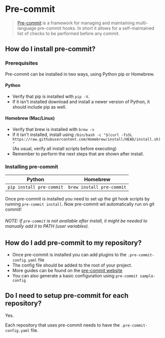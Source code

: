 # Pre-commit

> [Pre-commit](https://pre-commit.com/index.html) is a framework for managing and maintaining multi-language pre-commit hooks. In short it allows for a self-maintained list of checks to be performed before any commit.

## How do I install pre-commit?

### Prerequisites

Pre-commit can be installed in two ways, using Python pip or Homebrew.

#### Python

- Verify that pip is installed with `pip -V`.
- If it isn't installed download and install a newer version of Python, it should include pip as well.

#### Homebrew (Mac/Linux)

- Verify that brew is installed with `brew -v`
- If it isn't installed, install using `/bin/bash -c "$(curl -fsSL https://raw.githubusercontent.com/Homebrew/install/HEAD/install.sh)"`</br>(As usual, verify all install scripts before executing)
- Remember to perform the next steps that are shown after install.

### Installing pre-commit

| Python | Homebrew |
|---|---|
| `pip install pre-commit` | `brew install pre-commit` |

Once pre-commit is installed you need to set up the git hook scripts by running `pre-commit install`. Now pre-commit wil automatically run on git commit!

###### NOTE: If `pre-commit` is not available after install, it might be needed to manually add it to PATH (user variables).

## How do I add pre-commit to my repository?

- Once pre-commit is installed you can add plugins to the `.pre-commit-config.yaml` file
- The config file should be added to the root of your project.
- More guides can be found on the [pre-commit website](https://pre-commit.com/index.html#adding-pre-commit-plugins-to-your-project)
- You can also generate a basic configuration using `pre-commit sample-config`

## Do I need to setup pre-commit for each repository?

Yes.

Each repository that uses pre-commit needs to have the `.pre-commit-config.yaml` file.
